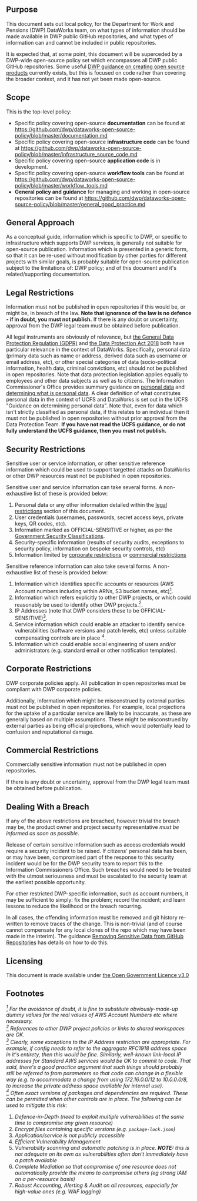 ## Purpose

This document sets out local policy, for the Department for Work and Pensions (DWP) DataWorks team, on what types of information should be made available in DWP public GitHub repositories, and what types of information can and cannot be included in public repositories.

It is expected that, at some point, this document will be superceded by a DWP-wide open-source policy set which encompasses all DWP public GitHub repositories. Some useful [DWP guidance on creating open source products](https://confluence.service.dwpcloud.uk/pages/viewpage.action?title=Guidance+on+creating+open+source+products&spaceKey=EN) currently exists, but this is focused on code rather than covering the broader context, and it has not yet been made open-source.

## Scope

This is the top-level policy:
* Specific policy covering open-source __documentation__ can be found at https://github.com/dwp/dataworks-open-source-policy/blob/master/documentation.md
* Specific policy covering open-source __infrastructure code__ can be found at https://github.com/dwp/dataworks-open-source-policy/blob/master/infrastructure_source_code.md
* Specific policy covering open-source __application code__ is in development.
* Specific policy covering open-source __workflow tools__ can be found at https://github.com/dwp/dataworks-open-source-policy/blob/master/workflow_tools.md
* __General policy and guidance__ for managing and working in open-source repositories can be found at https://github.com/dwp/dataworks-open-source-policy/blob/master/general_good_practice.md


## General Approach

As a conceptual guide, information which is specific to DWP, or specific to infrastructure which supports DWP services, is generally not suitable for open-source publication. Information which is presented in a generic form, so that it can be re-used without modification by other parties for different projects with similar goals, is probably suitable for open-source publication subject to the limitations of: DWP policy; and of this document and it's related/supporting documentation.


## Legal Restrictions

Information must not be published in open repositories if this would be, or might be, in breach of the law. __Note that ignorance of the law is no defence - if in doubt, you must not publish.__ If there is any doubt or uncertainty, approval from the DWP legal team must be obtained before publication.

All legal instruments are obviously of relevance, but [the General Data Protection Regulation (GDPR)](https://eur-lex.europa.eu/legal-content/EN/TXT/PDF/?uri=CELEX:32016R0679&from=EN) and [the Data Protection Act 2018](http://www.legislation.gov.uk/ukpga/2018/12/contents/enacted) both have particular relevance in the context of DataWorks. Specifically, personal data (primary data such as name or address, derived data such as username or email address, etc), or other special categories of data (socio-political information, health data, criminal convictions, etc) should not be published in open repositories. Note that data protection legislation applies equally to employees and other data subjects as well as to citizens. The Information Commissioner's Office provides summary guidance on [personal data](https://ico.org.uk/for-organisations/guide-to-data-protection/guide-to-the-general-data-protection-regulation-gdpr/key-definitions/what-is-personal-data/) and [determining what is personal data](https://ico.org.uk/for-organisations/guide-to-data-protection/guide-to-the-general-data-protection-regulation-gdpr/what-is-personal-data/). A clear definition of what constitutes personal data in the context of UCFS and DataWorks is set out in the UCFS "Guidance on determining personal data". Note that, even for data which isn't strictly classified as personal data, if this relates to an individual then it must not be published in open repositories without prior approval from the Data Protection Team. __If you have not read the UCFS guidance, or do not fully understand the UCFS guidance, then you must not publish.__


## Security Restrictions

Sensitive user or service information, or other sensitive reference information which could be used to support targetted attacks on DataWorks or other DWP resources must not be published in open repositories.

Sensitive user and service information can take several forms. A non-exhaustive list of these is provided below:
1. Personal data or any other information detailed within the [legal restrictions](#legal-restrictions) section of this document.
1. User credentials (usernames, passwords, secret access keys, private keys, QR codes, etc).
1. Information marked as OFFICIAL-SENSITIVE or higher, as per the [Government Security Classifications](https://www.gov.uk/government/publications/government-security-classifications).
1. Security-specific information (results of security audits, exceptions to security policy, information on bespoke security controls, etc)
1. Information limited by [corporate restrictions](#corporate-restrictions) or [commercial restrictions](#commercial-restrictions)

Sensitive reference information can also take several forms. A non-exhaustive list of these is provided below:

1. Information which identifies specific accounts or resources (AWS Account numbers including within ARNs, S3 bucket names, etc)<a href="#note1" id="note1ref"><sup>1</sup></a>.
1. Information which refers explicitly to other DWP projects, or which could reasonably be used to identify other DWP projects.<a href="#note2" id="note2ref"><sup>2</sup></a>.
1. IP Addresses (note that DWP considers these to be OFFICIAL-SENSITIVE)<a href="#note3" id="note3ref"><sup>3</sup></a>.
1. Service information which could enable an attacker to identify service vulnerabilities (software versions and patch levels, etc) unless suitable compensating controls are in place <sup>4</sup></a>.
1. Information which could enable social engineering of users and/or administrators (e.g. standard email or other notification templates).


## Corporate Restrictions

DWP corporate policies apply. All publication in open repositories must be compliant with DWP corporate policies.

Additionally, information which might be misconstrued by external parties must not be published in open repositories. For example, local projections for the uptake of a particular service are likely to be inaccurate, as these are generally based on multiple assumptions. These might be misconstrued by external parties as being official projections, which would potentially lead to confusion and reputational damage.


## Commercial Restrictions

Commercially sensitive information must not be published in open repositories.

If there is any doubt or uncertainty, approval from the DWP legal team must be obtained before publication.


## Dealing With a Breach

If any of the above restrictions are breached, however trivial the breach may be, the product owner and project security representative _must be informed as soon as possible_.

Release of certain sensitive information such as access credentials would require a security incident to be raised. If citizens' personal data has been, or may have been, compromised part of the response to this security incident would be for the DWP security team to report this to the Information Commissioners Office. Such breaches would need to be treated with the utmost seriousness and must be escalated to the security team at the earliest possible opportunity.

For other restricted DWP-specific information, such as account numbers, it may be sufficient to simply: fix the problem; record the incident; and learn lessons to reduce the likelihood or the breach recurring.

In all cases, the offending information must be removed and git history re-written to remove traces of the change. This is non-trivial (and of course cannot compensate for any local clones of the repo which may have been made in the interim). The guidance [Removing Sensitive Data from GitHub Repositories](https://github.com/dwp/dataworks-open-source-policy/blob/master/removing_sensitive_data_from_github_repositories.md) has details on how to do this.


## Licensing
This document is made available under [the Open Government Licence v3.0](https://www.nationalarchives.gov.uk/doc/open-government-licence/version/3/)


## Footnotes
_<a id="note1" href="#note1ref"><sup>1</sup></a> For the avoidance of doubt, it is fine to substitute obviously-made-up dummy values for the real values of AWS Account Numbers etc where necessary.</br>_
_<a id="note2" href="#note2ref"><sup>2</sup></a> References to other DWP project policies or links to shared workspaces are OK.</br>_
_<a id="note3" href="#note3ref"><sup>3</sup></a> Clearly, some exceptions to the IP Address restriction are appropriate. For example, if config needs to refer to the aggregate RFC1918 address space in it's entirety, then this would be fine. Similarly, well-known link-local IP addresses for Standard AWS services would be OK to commit to code. That said, there's a good practice argument that such things should probably still be referred to from parameters so that code can change in a flexible way (e.g. to accommodate a change from using 172.16.0.0/12 to 10.0.0.0/8, to increase the private address space available for internal use)._</br>
_<a id="note4" href="#note4ref"><sup>4</sup></a> Often exact versions of packages and dependencies are required. These can be permitted when other controls are in place. The following can be used to mitigate this risk:_
1. _Defence-in-Depth (need to exploit multiple vulnerabilities at the same time to compromise any given resource)_
  1. _Encrypt files containing specific versions (e.g. `package-lock.json`)_
  1. _Application/service is not publicly accessible_
1. _Efficient Vulnerability Management_
  1. _Vulnerability scanning and automatic patching is in place. **NOTE:** this is not adequate on its own as vulnerabilities often don't immediately have a patch available_
1. _Complete Mediation so that compromise of one resource does not automatically provide the means to compromise others (eg strong IAM on a per-resource basis)_
1. _Robust Accounting, Alerting & Audit on all resources, especially for high-value ones (e.g. WAF logging)_


